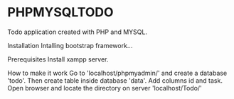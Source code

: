 # PHPMYSQLTODO
Todo application created with PHP and MYSQL. 

Installation
Intalling bootstrap framework...

Prerequisites 
Install xampp server.

How to make it work
Go to 'localhost/phpmyadmin/' and create a database 'todo'.
Then create table inside database 'data'.
Add columns id and task.
Open browser and locate the directory on server 'localhost/Todo/'
